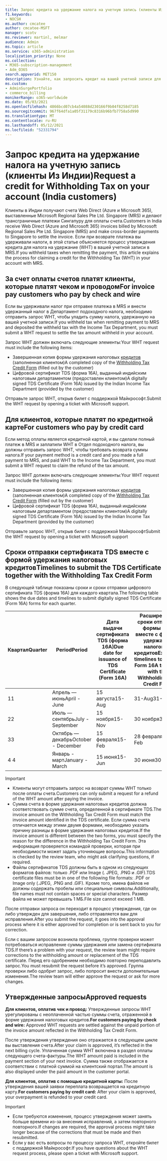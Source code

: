 ```yaml
---
title: Запрос кредита на удержание налога на учетную запись (клиенты Из Индии)
f1.keywords:
- NOCSH
ms.author: cmcatee
author: cmcatee-MSFT
manager: scotv
ms.reviewer: martinl, melmar
audience: Admin
ms.topic: article
ms.service: o365-administration
localization_priority: None
ms.collection:
- M365-subscription-management
- Adm_O365
search.appverid: MET150
description: Узнайте, как запросить кредит на вашей учетной записи для удержания налога, который вы заплатили. Эта статья применяется только к клиентам в Индии.
ms.custom:
- AdminSurgePortfolio
- commerce_billing
monikerRange: o365-worldwide
ms.date: 05/03/2021
ms.openlocfilehash: 4866bcd07cb4a54088d230166f9b04f8258d7185
ms.sourcegitcommit: 967f64dfa1a05f31179c8316b96bfb7758a5d990
ms.translationtype: MT
ms.contentlocale: ru-RU
ms.lasthandoff: 05/12/2021
ms.locfileid: "52331794"
---
```

# <a name="request-a-credit-for-withholding-tax-on-your-account-india-customers"></a><span data-ttu-id="457fe-104">Запрос кредита на удержание налога на учетную запись (клиенты Из Индии)</span><span class="sxs-lookup"><span data-stu-id="457fe-104">Request a credit for Withholding Tax on your account (India customers)</span></span>

<span data-ttu-id="457fe-105">Клиенты в Индии получают счета Web Direct (Azure и Microsoft 365), выставленные Microsoft Regional Sales Pte Ltd. Singapore (MRS) и делают трансграничные платежи Сингапуру для оплаты счета.</span><span class="sxs-lookup"><span data-stu-id="457fe-105">Customers in India receive Web Direct (Azure and Microsoft 365) invoices billed by Microsoft Regional Sales Pte Ltd. Singapore (MRS) and make cross-border payments to Singapore to settle the invoice.</span></span> <span data-ttu-id="457fe-106">Если при возврате платежа вы удерживали налоги, в этой статье объясняется процесс утверждения кредита для налога на удержание (WHT) в вашей учетной записи в MRS.</span><span class="sxs-lookup"><span data-stu-id="457fe-106">If you withheld taxes when remitting the payment, this article explains the process for claiming a credit for the Withholding Tax (WHT) in your account with MRS.</span></span>

## <a name="for-invoice-pay-customers-who-pay-by-check-and-wire"></a><span data-ttu-id="457fe-107">За счет оплаты счетов платят клиенты, которые платят чеком и проводом</span><span class="sxs-lookup"><span data-stu-id="457fe-107">For invoice pay customers who pay by check and wire</span></span>

<span data-ttu-id="457fe-108">Если вы удерживали налог при отправке платежа в MRS и внести удержанный налог в Департамент подоходного налога, необходимо отправить запрос WHT, чтобы уладить сумму налога, удержанную на вашей учетной записи.</span><span class="sxs-lookup"><span data-stu-id="457fe-108">If you withheld tax when remitting payment to MRS and deposited the withheld tax with the Income Tax Department, you must submit a WHT request to settle the tax amount withheld in your account.</span></span>

<span data-ttu-id="457fe-109">Запрос WHT должен включать следующие элементы:</span><span class="sxs-lookup"><span data-stu-id="457fe-109">Your WHT request must include the following items:</span></span>

- <span data-ttu-id="457fe-110">Завершенная копия формы удержания налоговых [кредитов](https://download.microsoft.com/download/a/2/a/a2a35969-2d54-4faa-ba41-6a50525eba70/WHT%20Credit%20Form%20-%20India.docx) (заполненная клиентом)</span><span class="sxs-lookup"><span data-stu-id="457fe-110">A completed copy of the [Withholding Tax Credit Form](https://download.microsoft.com/download/a/2/a/a2a35969-2d54-4faa-ba41-6a50525eba70/WHT%20Credit%20Form%20-%20India.docx) (filled out by the customer)</span></span>
- <span data-ttu-id="457fe-111">Цифровой сертификат TDS (форма 16A), выданный индийским налоговым департаментом (предоставлен клиентом)</span><span class="sxs-lookup"><span data-stu-id="457fe-111">A digitally signed TDS Certificate (Form 16A) issued by the Indian Income Tax Department (provided by the customer)</span></span>

<span data-ttu-id="457fe-112">Отправьте запрос WHT, открыв билет с поддержкой Майкрософт.</span><span class="sxs-lookup"><span data-stu-id="457fe-112">Submit the WHT request by opening a ticket with Microsoft support.</span></span>

## <a name="for-customers-who-pay-by-credit-card"></a><span data-ttu-id="457fe-113">Для клиентов, которые платят по кредитной карте</span><span class="sxs-lookup"><span data-stu-id="457fe-113">For customers who pay by credit card</span></span>

<span data-ttu-id="457fe-114">Если метод оплаты является кредитной картой, и вы сделали полный платеж в MRS и заплатили WHT в Отдел подоходного налога, вы должны отправить запрос WHT, чтобы требовать возврата суммы налога.</span><span class="sxs-lookup"><span data-stu-id="457fe-114">If your payment method is a credit card and you made a full payment to MRS, and paid WHT to the Income Tax Department, you must submit a WHT request to claim the refund of the tax amount.</span></span>

<span data-ttu-id="457fe-115">Запрос WHT должен включать следующие элементы:</span><span class="sxs-lookup"><span data-stu-id="457fe-115">Your WHT request must include the following items:</span></span>

- <span data-ttu-id="457fe-116">Завершенная копия формы удержания налоговых [кредитов](https://download.microsoft.com/download/a/2/a/a2a35969-2d54-4faa-ba41-6a50525eba70/WHT%20Credit%20Form%20-%20India.docx) (заполненная клиентом)</span><span class="sxs-lookup"><span data-stu-id="457fe-116">A completed copy of the [Withholding Tax Credit Form](https://download.microsoft.com/download/a/2/a/a2a35969-2d54-4faa-ba41-6a50525eba70/WHT%20Credit%20Form%20-%20India.docx) (filled out by the customer)</span></span>
- <span data-ttu-id="457fe-117">Цифровой сертификат TDS (форма 16A), выданный индийским налоговым департаментом (предоставлен клиентом)</span><span class="sxs-lookup"><span data-stu-id="457fe-117">A digitally signed TDS Certificate (Form 16A) issued by the Indian Income Tax Department (provided by the customer)</span></span>

<span data-ttu-id="457fe-118">Отправьте запрос WHT, открыв билет с поддержкой Майкрософт</span><span class="sxs-lookup"><span data-stu-id="457fe-118">Submit the WHT request by opening a ticket with Microsoft support</span></span>

## <a name="timelines-to-submit-the-tds-certificate-together-with-the-withholding-tax-credit-form"></a><span data-ttu-id="457fe-119">Сроки отправки сертификата TDS вместе с формой удержания налоговых кредитов</span><span class="sxs-lookup"><span data-stu-id="457fe-119">Timelines to submit the TDS Certificate together with the Withholding Tax Credit Form</span></span>

<span data-ttu-id="457fe-120">В следующей таблице показаны сроки и сроки отправки цифрового сертификата TDS (форма 16A) для каждого квартала.</span><span class="sxs-lookup"><span data-stu-id="457fe-120">The following table shows the due dates and timelines to submit digitally signed TDS Certificate (Form 16A) forms for each quarter.</span></span>

| <span data-ttu-id="457fe-121">Квартал</span><span class="sxs-lookup"><span data-stu-id="457fe-121">Quarter</span></span> | <span data-ttu-id="457fe-122">Period</span><span class="sxs-lookup"><span data-stu-id="457fe-122">Period</span></span> | <span data-ttu-id="457fe-123">Дата выдачи сертификата TDS (форма 16A)</span><span class="sxs-lookup"><span data-stu-id="457fe-123">Due date for issuance of TDS Certificate (Form 16A)</span></span> | <span data-ttu-id="457fe-124">Расширенные сроки отправки формы 16A вместе с формой удержания налоговых кредитов</span><span class="sxs-lookup"><span data-stu-id="457fe-124">Extended timelines to submit Form 16A together with the Withholding Tax Credit Form</span></span> |
|-|-|-|-|
| <span data-ttu-id="457fe-125">1</span><span class="sxs-lookup"><span data-stu-id="457fe-125">1</span></span> | <span data-ttu-id="457fe-126">Апрель — июнь</span><span class="sxs-lookup"><span data-stu-id="457fe-126">April - June</span></span> | <span data-ttu-id="457fe-127">15 августа</span><span class="sxs-lookup"><span data-stu-id="457fe-127">15-Aug</span></span> | <span data-ttu-id="457fe-128">31-Aug</span><span class="sxs-lookup"><span data-stu-id="457fe-128">31-Aug</span></span> |
| <span data-ttu-id="457fe-129">2</span><span class="sxs-lookup"><span data-stu-id="457fe-129">2</span></span> | <span data-ttu-id="457fe-130">Июль — сентябрь</span><span class="sxs-lookup"><span data-stu-id="457fe-130">July - September</span></span> | <span data-ttu-id="457fe-131">15 ноября</span><span class="sxs-lookup"><span data-stu-id="457fe-131">15-Nov</span></span> | <span data-ttu-id="457fe-132">30 ноября</span><span class="sxs-lookup"><span data-stu-id="457fe-132">30-Nov</span></span> |
| <span data-ttu-id="457fe-133">3</span><span class="sxs-lookup"><span data-stu-id="457fe-133">3</span></span> | <span data-ttu-id="457fe-134">Октябрь — декабрь</span><span class="sxs-lookup"><span data-stu-id="457fe-134">October - December</span></span> | <span data-ttu-id="457fe-135">15 февраля</span><span class="sxs-lookup"><span data-stu-id="457fe-135">15-Feb</span></span> | <span data-ttu-id="457fe-136">28 февраля</span><span class="sxs-lookup"><span data-stu-id="457fe-136">28-Feb</span></span> |
| <span data-ttu-id="457fe-137">4 </span><span class="sxs-lookup"><span data-stu-id="457fe-137">4</span></span> | <span data-ttu-id="457fe-138">Январь - март</span><span class="sxs-lookup"><span data-stu-id="457fe-138">January - March</span></span> | <span data-ttu-id="457fe-139">15 июня</span><span class="sxs-lookup"><span data-stu-id="457fe-139">15-Jun</span></span> | <span data-ttu-id="457fe-140">30 июня</span><span class="sxs-lookup"><span data-stu-id="457fe-140">30-Jun</span></span> |

> [!IMPORTANT]
>
> - <span data-ttu-id="457fe-141">Клиенты могут отправить запрос на возврат суммы WHT только после оплаты счета.</span><span class="sxs-lookup"><span data-stu-id="457fe-141">Customers can only submit a request for a refund of the WHT amount after paying the invoice.</span></span>
> - <span data-ttu-id="457fe-142">Сумма счета в форме удержания налоговых кредитов должна соответствовать сумме счета, определенной в сертификате TDS.</span><span class="sxs-lookup"><span data-stu-id="457fe-142">The invoice amount on the Withholding Tax Credit Form must match the invoice amount identified in the TDS certificate.</span></span> <span data-ttu-id="457fe-143">Если сумма счета отличается между этими двумя формами, необходимо указать причину разницы в форме удержания налоговых кредитов.</span><span class="sxs-lookup"><span data-stu-id="457fe-143">If the invoice amount is different between the two forms, you must specify the reason for the difference in the Withholding Tax Credit Form.</span></span> <span data-ttu-id="457fe-144">Эта информация проверяется командой проверки, которая при необходимости может задать уточняющие вопросы.</span><span class="sxs-lookup"><span data-stu-id="457fe-144">This information is checked by the review team, who might ask clarifying questions, if required.</span></span>
> - <span data-ttu-id="457fe-145">Файлы сертификатов TDS должны быть в одном из следующих форматов файлов: только .PDF или Image (. JPEG, .PNG и .GIF).</span><span class="sxs-lookup"><span data-stu-id="457fe-145">TDS certificate files must be in one of the following file formats: .PDF or Image only (.JPEG, .PNG and .GIF).</span></span> <span data-ttu-id="457fe-146">Кроме того, имена файлов не должны содержать пробелы или специальные символы.</span><span class="sxs-lookup"><span data-stu-id="457fe-146">Additionally, file names must not contain spaces or special characters.</span></span> <span data-ttu-id="457fe-147">Размер файла не может превышать 1 МБ.</span><span class="sxs-lookup"><span data-stu-id="457fe-147">File size cannot exceed 1 MB.</span></span>

<span data-ttu-id="457fe-148">После отправки запроса он переходит в процесс утверждения, где он либо утвержден для завершения, либо отправляется вам для исправления.</span><span class="sxs-lookup"><span data-stu-id="457fe-148">After you submit the request, it goes into the approval process where it is either approved for completion or is sent back to you for correction.</span></span>

<span data-ttu-id="457fe-149">Если с вашим запросом возникла проблема, группе проверки может потребоваться исправление суммы удержания или замена сертификата TDS.</span><span class="sxs-lookup"><span data-stu-id="457fe-149">If there’s a problem with your request, the review team might require corrections to the withholding amount or replacement of the TDS certificate.</span></span> <span data-ttu-id="457fe-150">Перед его одобрением необходимо повторно переподавлить запрос.</span><span class="sxs-lookup"><span data-stu-id="457fe-150">You must resubmit the request before it’s approved.</span></span> <span data-ttu-id="457fe-151">Группа проверки либо одобрит запрос, либо попросит внести дополнительные изменения.</span><span class="sxs-lookup"><span data-stu-id="457fe-151">The review team will either approve the request or ask for more changes.</span></span>

## <a name="approved-requests"></a><span data-ttu-id="457fe-152">Утвержденные запросы</span><span class="sxs-lookup"><span data-stu-id="457fe-152">Approved requests</span></span>

<span data-ttu-id="457fe-153">**Для клиентов, оплатив чек и провод:** Утвержденные запросы WHT урегулированы с неоплаченной частью суммы счета, отраженной в форме удержания налоговых кредитов.</span><span class="sxs-lookup"><span data-stu-id="457fe-153">**For customers paying by check and wire:** Approved WHT requests are settled against the unpaid portion of the invoice amount reflected in the Withholding Tax Credit Form.</span></span>

<span data-ttu-id="457fe-154">После утверждения утверждения оно отражается в следующем цикле вы выставления счета.</span><span class="sxs-lookup"><span data-stu-id="457fe-154">After your claim is approved, it’s reflected in the next billing cycle.</span></span> <span data-ttu-id="457fe-155">Уплаченная сумма WHT включена в раздел оплаты следующего счета-фактуры.</span><span class="sxs-lookup"><span data-stu-id="457fe-155">The WHT amount paid is included in the payment section of your next invoice.</span></span> <span data-ttu-id="457fe-156">Сумма также отображается в соответствии с платной суммой на клиентский портал.</span><span class="sxs-lookup"><span data-stu-id="457fe-156">The amount is also displayed under the paid amount in the customer portal.</span></span>

<span data-ttu-id="457fe-157">**Для клиентов, оплатив с помощью кредитной карты:** После утверждения вашей заявки переплата возвращается на кредитную карту.</span><span class="sxs-lookup"><span data-stu-id="457fe-157">**For customers paying by credit card:** After your claim is approved, your overpayment is refunded to your credit card.</span></span>

> [!IMPORTANT]
>
> - <span data-ttu-id="457fe-158">Если требуются изменения, процесс утверждения может занять больше времени из-за внесения исправлений, а затем повторного повторного.</span><span class="sxs-lookup"><span data-stu-id="457fe-158">If changes are required, the approval process might take longer because of the corrections that must be made and then resubmitted.</span></span>
> - <span data-ttu-id="457fe-159">Если у вас есть вопросы по процессу запроса WHT, откройте билет с поддержкой Майкрософт.</span><span class="sxs-lookup"><span data-stu-id="457fe-159">If you have questions about the WHT request process, please open a ticket with Microsoft support.</span></span>
